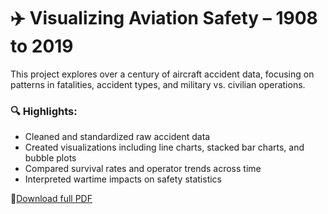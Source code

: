# ✈️ Visualizing Aviation Safety – 1908 to 2019

This project explores over a century of aircraft accident data, focusing on patterns in fatalities, accident types, and military vs. civilian operations.

### 🔍 Highlights:
- Cleaned and standardized raw accident data
- Created visualizations including line charts, stacked bar charts, and bubble plots
- Compared survival rates and operator trends across time
- Interpreted wartime impacts on safety statistics

📄[Download full PDF](./VisUMD_Blog_Grzy.pdf)

